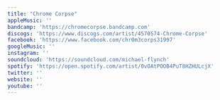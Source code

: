 ```yaml
---
title: "Chrome Corpse"
appleMusic: ''
bandcamp: 'https://chromecorpse.bandcamp.com'
discogs: 'https://www.discogs.com/artist/4570574-Chrome-Corpse'
facebook: 'https://www.facebook.com/chr0m3corps31997'
googleMusic: ''
instagram: ''
soundcloud: 'https://soundcloud.com/michael-flynch'
spotify: 'https://open.spotify.com/artist/0vOAtPOOB4PuT8HZHULcjX'
twitter: ''
website: ''
youtube: ''
---
```


